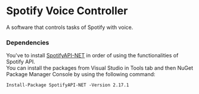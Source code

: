 # Spotify Voice Controller

A software that controls tasks of Spotify with voice.

### Dependencies

You've to install [SpotifyAPI-NET](https://github.com/JohnnyCrazy/SpotifyAPI-NET) in order of using the functionalities of Spotify API.<br /> 
You can install the packages from Visual Studio in Tools tab and then NuGet Package Manager Console by using the following command:

```
Install-Package SpotifyAPI-NET -Version 2.17.1
```
